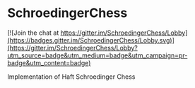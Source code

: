 # SchroedingerChess

[![Join the chat at https://gitter.im/SchroedingerChess/Lobby](https://badges.gitter.im/SchroedingerChess/Lobby.svg)](https://gitter.im/SchroedingerChess/Lobby?utm_source=badge&utm_medium=badge&utm_campaign=pr-badge&utm_content=badge)

Implementation of Haft Schroedinger Chess
